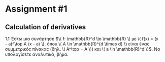 # Assignment #1
## Calculation of derivatives
1.1 Έστω μια συνάρτηση $\( f: \mathbb{R}^d \to \mathbb{R} \) με \( f(x) = (x - a)^\top A (x - a) \), όπου \( A \in \mathbb{R}^{d \times d} \) είναι ένας συμμετρικός πίνακας (δηλ. \( A^\top = A \)) και \( a \in \mathbb{R}^d \)$. Να υπολογίσετε αναλυτικά, βήμα.




